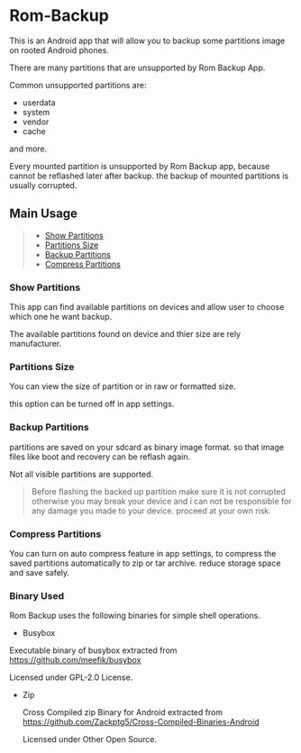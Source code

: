# Rom-Backup
This is an Android app that will allow you to backup some partitions image on rooted Android phones.

There are many partitions that are unsupported by Rom Backup App.

Common unsupported partitions are:

* userdata
* system
* vendor
* cache

and more.

Every mounted partition is unsupported by Rom Backup app, because cannot be reflashed later after backup. the backup of mounted partitions is usually corrupted.

## Main Usage
> - [Show Partitions](#show-partitions)
> - [Partitions Size](#partitions-size)
> - [Backup Partitions](#backup-partitions)
> - [Compress Partitions](#compress-partitions)

### Show Partitions
This app can find available partitions on devices and allow user to choose which one he want backup.

The available partitions found on device and thier size are rely manufacturer.

### Partitions Size
You can view the size of partition or in raw or formatted size.

this option can be turned off in app settings.

### Backup Partitions
partitions are saved on your sdcard as binary image format. so that image files like boot and recovery can be reflash again.

Not all visible partitions are supported.

> Before flashing the backed up partition make sure it is not corrupted otherwise you may break your device and i can not be responsible for any damage you made to your device. proceed at your own risk.

### Compress Partitions
You can turn on auto compress feature in app settings, to compress the saved partitions automatically to zip or tar archive.
reduce storage space and save safely.

### Binary Used
Rom Backup uses the following binaries for simple shell operations.

- Busybox

 Executable binary of busybox extracted from https://github.com/meefik/busybox
 
 Licensed under GPL-2.0 License.
 
- Zip
  
  Cross Compiled zip Binary for Android extracted from https://github.com/Zackptg5/Cross-Compiled-Binaries-Android
  
  Licensed under Other Open Source.